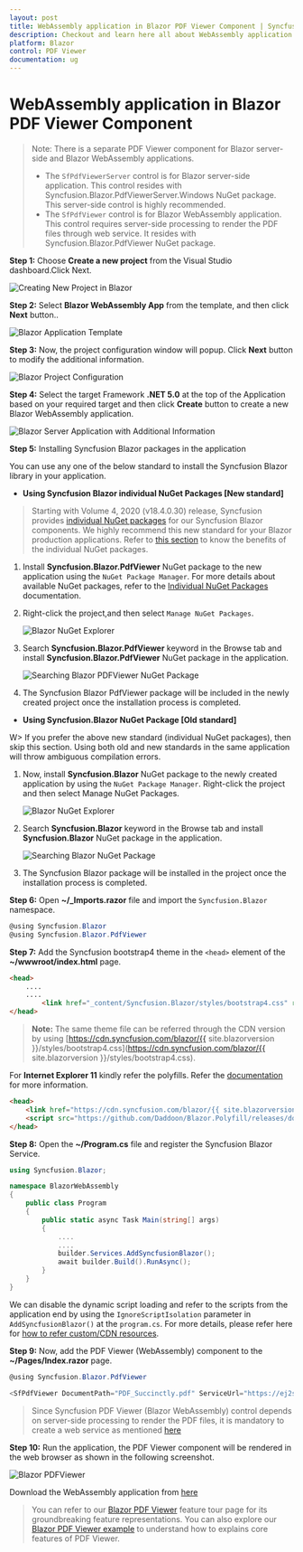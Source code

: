 ```yaml
---
layout: post
title: WebAssembly application in Blazor PDF Viewer Component | Syncfusion
description: Checkout and learn here all about WebAssembly application in Syncfusion Blazor PDF Viewer component and more.
platform: Blazor
control: PDF Viewer
documentation: ug
---
```


# WebAssembly application in Blazor PDF Viewer Component

>Note: There is a separate PDF Viewer component for Blazor server-side and Blazor WebAssembly applications.
>* The `SfPdfViewerServer` control is for Blazor server-side application. This control resides with Syncfusion.Blazor.PdfViewerServer.Windows NuGet package. This server-side control is highly recommended.
>* The `SfPdfViewer` control is for Blazor WebAssembly application. This control requires server-side processing to render the PDF files through web service. It resides with Syncfusion.Blazor.PdfViewer NuGet package.

**Step 1:** Choose **Create a new project** from the Visual Studio dashboard.Click Next.

![Creating New Project in Blazor](../images/blazor-create-new-project.png)

**Step 2:** Select **Blazor WebAssembly App** from the template, and then click **Next** button..

![Blazor Application Template](../images/blazor-template.png)

**Step 3:** Now, the project configuration window will popup. Click **Next** button to modify the additional information.

 ![Blazor Project Configuration](../images/blazor-project-configuration.png)

 **Step 4:** Select the target Framework **.NET 5.0** at the top of the Application based on your required target and then click **Create** button to create a new Blazor WebAssembly application.

  ![Blazor Server Application with Additional Information](../images/blazor-webassembly-app-with-addition-information.png)

**Step 5:** Installing Syncfusion Blazor packages in the application

You can use any one of the below standard to install the Syncfusion Blazor library in your application.

* **Using Syncfusion Blazor individual NuGet Packages [New standard]**

> Starting with Volume 4, 2020 (v18.4.0.30) release, Syncfusion provides [individual NuGet packages](https://blazor.syncfusion.com/documentation/nuget-packages/) for our Syncfusion Blazor components. We highly recommend this new standard for your Blazor production applications. Refer to [this section](https://blazor.syncfusion.com/documentation/nuget-packages/#benefits-of-using-individual-nuget-packages) to know the benefits of the individual NuGet packages.

1. Install **Syncfusion.Blazor.PdfViewer** NuGet package to the new application using the `NuGet Package Manager`. For more details about available NuGet packages, refer to the [Individual NuGet Packages](https://blazor.syncfusion.com/documentation/nuget-packages/) documentation.

2. Right-click the project,and then select `Manage NuGet Packages`.

    ![Blazor NuGet Explorer](../images/blazor-nuget-explorer.png)

3. Search **Syncfusion.Blazor.PdfViewer** keyword in the Browse tab and install **Syncfusion.Blazor.PdfViewer** NuGet package in the application.

    ![Searching Blazor PDFViewer NuGet Package](../images/blazor-pdfviewer-search-nuget-package.png)

4. The Syncfusion Blazor PdfViewer package will be included in the newly created project once the installation process is completed.

* **Using Syncfusion.Blazor NuGet Package [Old standard]**

W> If you prefer the above new standard (individual NuGet packages), then skip this section. Using both old and new standards in the same application will throw ambiguous compilation errors.

1. Now, install **Syncfusion.Blazor** NuGet package to the newly created application by using the `NuGet Package Manager`. Right-click the project and then select Manage NuGet Packages.

    ![Blazor NuGet Explorer](../images/blazor-nuget-explorer.png)

2. Search **Syncfusion.Blazor** keyword in the Browse tab and install **Syncfusion.Blazor** NuGet package in the application.

    ![Searching Blazor NuGet Package](../images/blazor-nuget-package.png)

3. The Syncfusion Blazor package will be installed in the project once the installation process is completed.

**Step 6:** Open **~/_Imports.razor** file and import the `Syncfusion.Blazor` namespace.

```csharp
@using Syncfusion.Blazor
@using Syncfusion.Blazor.PdfViewer
```

**Step 7:** Add the Syncfusion bootstrap4 theme in the `<head>` element of the **~/wwwroot/index.html** page.

```html
<head>
    ....
    ....
        <link href="_content/Syncfusion.Blazor/styles/bootstrap4.css" rel="stylesheet" />
</head>
```

> **Note:** The same theme file can be referred through the CDN version by using [https://cdn.syncfusion.com/blazor/{{ site.blazorversion }}/styles/bootstrap4.css](https://cdn.syncfusion.com/blazor/{{ site.blazorversion }}/styles/bootstrap4.css).

For **Internet Explorer 11** kindly refer the polyfills. Refer the [documentation](https://ej2.syncfusion.com/blazor/documentation/common/how-to/render-blazor-server-app-in-ie/) for more information.

```html
<head>
    <link href="https://cdn.syncfusion.com/blazor/{{ site.blazorversion }}/styles/bootstrap4.css" rel="stylesheet" />
    <script src="https://github.com/Daddoon/Blazor.Polyfill/releases/download/3.0.1/blazor.polyfill.min.js"></script>
</head>
```

**Step 8:** Open the **~/Program.cs** file and register the Syncfusion Blazor Service.

```csharp
using Syncfusion.Blazor;

namespace BlazorWebAssembly
{
    public class Program
    {
        public static async Task Main(string[] args)
        {
            ....
            ....
            builder.Services.AddSyncfusionBlazor();
            await builder.Build().RunAsync();
        }
    }
}
```

We can disable the dynamic script loading and refer to the scripts from the application end by using the `IgnoreScriptIsolation` parameter in `AddSyncfusionBlazor()` at the `program.cs`. For more details, please refer here for [how to refer custom/CDN resources](../common/custom-resource-generator/#how-to-use-custom-resources-in-the-blazor-application).

**Step 9:** Now, add the PDF Viewer (WebAssembly) component to the **~/Pages/Index.razor** page.

```csharp
@using Syncfusion.Blazor.PdfViewer

<SfPdfViewer DocumentPath="PDF_Succinctly.pdf" ServiceUrl="https://ej2services.syncfusion.com/production/web-services/api/pdfviewer" Height="500px" Width="1060px"></SfPdfViewer>
```

> Since Syncfusion PDF Viewer (Blazor WebAssembly) control depends on server-side processing to render the PDF files, it is mandatory to create a web service as mentioned [here](https://www.syncfusion.com/kb/10346/how-to-create-pdf-viewer-web-service-application-in-asp-net-core)

**Step 10:** Run the application, the PDF Viewer component will be rendered in the web browser as shown in the following screenshot.

![Blazor PDFViewer](../images/blazor-pdfviewer.png)

Download the WebAssembly application from [here](https://www.syncfusion.com/downloads/support/directtrac/general/ze/BlazorWebAssembly-2083554717.zip)

> You can refer to our [Blazor PDF Viewer](https://www.syncfusion.com/blazor-components/blazor-pdf-viewer) feature tour page for its groundbreaking feature representations. You can also explore our [Blazor PDF Viewer example](https://blazor.syncfusion.com/demos/pdf-viewer/default-functionalities?theme=bootstrap4) to understand how to explains core features of PDF Viewer.